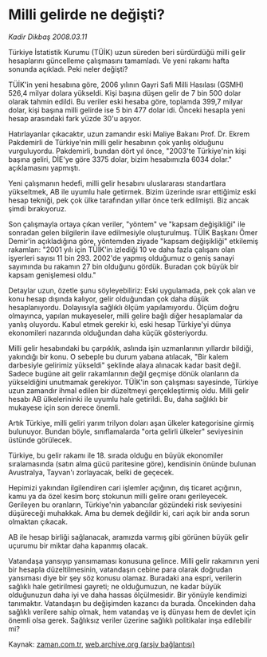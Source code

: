 # Milli gelirde ne değişti?

*Kadir Dikbaş 2008.03.11*

<tr><td class="metin" colspan="2" style="padding-top: 20px; padding-left: 5px; padding-right: 10px;">Türkiye İstatistik Kurumu (TÜİK) uzun süreden beri sürdürdüğü milli gelir hesaplarını güncelleme çalışmasını tamamladı. Ve yeni rakamı hafta sonunda açıkladı. Peki neler değişti?</td></tr><tr><td class="metin" colspan="2" style="padding-top: 20px; padding-left: 5px; padding-right: 10px;"><p>TÜİK'in yeni hesabına göre, 2006 yılının Gayri Safi Milli Hasılası (GSMH) 526,4 milyar dolara yükseldi. Kişi başına düşen gelir de 7 bin 500 dolar olarak tahmin edildi. Bu veriler eski hesaba göre, toplamda 399,7 milyar dolar, kişi başına milli gelirde ise 5 bin 477 dolar idi. Önceki hesapla yeni hesap arasındaki fark yüzde 30'u aşıyor.
<p> Hatırlayanlar çıkacaktır, uzun zamandır eski Maliye Bakanı Prof. Dr. Ekrem Pakdemirli de Türkiye'nin milli gelir hesabının çok yanlış olduğunu vurguluyordu. Pakdemirli, bundan dört yıl önce, "2003'te Türkiye'nin kişi başına geliri, DİE'ye göre 3375 dolar, bizim hesabımızla 6034 dolar." açıklamasını yapmıştı.
<p> Yeni çalışmanın hedefi, milli gelir hesabını uluslararası standartlara yükseltmek, AB ile uyumlu hale getirmek. Bizim üzerinde ısrar ettiğimiz eski hesap tekniği, pek çok ülke tarafından yıllar önce terk edilmişti. Biz ancak şimdi bırakıyoruz. 
<p> Son çalışmayla ortaya çıkan veriler, "yöntem" ve "kapsam değişikliği" ile sonradan gelen bilgilerin ilave edilmesiyle oluşturulmuş. TÜİK Başkanı Ömer Demir'in açıkladığına göre, yöntemden ziyade "kapsam değişikliği" etkilemiş rakamları: "2001 yılı için TÜİK'in izlediği 10 ve daha fazla çalışanı olan işyerleri sayısı 11 bin 293. 2002'de yapmış olduğumuz o geniş sanayi sayımında bu rakamın 27 bin olduğunu gördük. Buradan çok büyük bir kapsam genişlemesi oldu."
<p> Detaylar uzun, özetle şunu söyleyebiliriz: Eski uygulamada, pek çok alan ve konu hesap dışında kalıyor, gelir olduğundan çok daha düşük hesaplanıyordu. Dolayısıyla sağlıklı ölçüm yapılamıyordu. Ölçüm doğru olmayınca, yapılan mukayeseler, milli gelire bağlı diğer hesaplamalar da yanlış oluyordu. Kabul etmek gerekir ki, eski hesap Türkiye'yi dünya ekonomileri nazarında olduğundan daha küçük gösteriyordu. 
<p> Milli gelir hesabındaki bu çarpıklık, aslında işin uzmanlarının yıllardır bildiği, yakındığı bir konu. O sebeple bu durum yabana atılacak, "Bir kalem darbesiyle gelirimiz yükseldi" şeklinde alaya alınacak kadar basit değil. Sadece bugüne ait gelir rakamlarının değil geçmişe dönük olanların da yükseldiğini unutmamak gerekiyor. TÜİK'in son çalışması sayesinde, Türkiye uzun zamandır ihmal edilen bir düzeltmeyi gerçekleştirmiş oldu. Milli gelir hesabı AB ülkelerininki ile uyumlu hale getirildi. Bu, daha sağlıklı bir mukayese için son derece önemli.
<p> Artık Türkiye, milli geliri yarım trilyon doları aşan ülkeler kategorisine girmiş bulunuyor. Bundan böyle, sınıflamalarda "orta gelirli ülkeler" seviyesinin üstünde görülecek.
<p> Türkiye, bu gelir rakamı ile 18. sırada olduğu en büyük ekonomiler sıralamasında (satın alma gücü paritesine göre), kendisinin önünde bulunan Avustralya, Tayvan'ı zorlayacak, belki de geçecek.
<p> Hepimizi yakından ilgilendiren cari işlemler açığının, dış ticaret açığının, kamu ya da özel kesim borç stokunun milli gelire oranı gerileyecek. Gerileyen bu oranların, Türkiye'nin yabancılar gözündeki risk seviyesini düşüreceği muhakkak. Ama bu demek değildir ki, cari açık bir anda sorun olmaktan çıkacak.
<p> AB ile hesap birliği sağlanacak, aramızda varmış gibi görünen büyük gelir uçurumu bir miktar daha kapanmış olacak.
<p> Vatandaşa yansıyıp yansımaması konusuna gelince. Milli gelir rakamının yeni bir hesapla düzeltilmesinin, vatandaşın cebine para olarak doğrudan yansıması diye bir şey söz konusu olamaz. Buradaki ana espri, verilerin sağlıklı hale getirilmesi gayreti; ne olduğumuzun, ne kadar büyük olduğunuzun daha iyi ve daha hassas ölçülmesidir. Bir yönüyle kendimizi tanımaktır. Vatandaşın bu değişimden kazancı da burada. Öncekinden daha sağlıklı verilere sahip olmak, hem vatandaş ve iş dünyası hem de devlet için önemli olsa gerek. Sağlıksız veriler üzerine sağlıklı politikalar inşa edilebilir mi?<br/></p></p></p></p></p></p></p></p></p></p></p></td></tr>

Kaynak: [zaman.com.tr](http://zaman.com.tr/yazar.do?yazino=662977), [web.archive.org (arşiv bağlantısı)](http://web.archive.org/web/20080422004634/http://www.zaman.com.tr:80/yazar.do?yazino=662977)
